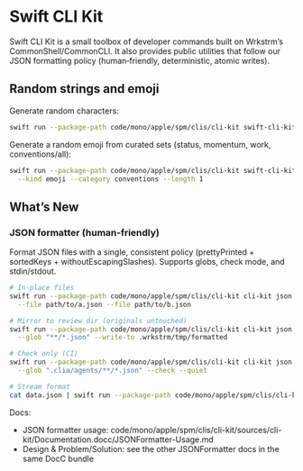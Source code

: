 # Swift CLI Kit

Swift CLI Kit is a small toolbox of developer commands built on Wrkstrm’s CommonShell/CommonCLI. It also provides public utilities that follow our JSON formatting policy (human‑friendly, deterministic, atomic writes).

## Random strings and emoji

Generate random characters:

```bash
swift run --package-path code/mono/apple/spm/clis/cli-kit swift-cli-kit random --length 6 --kind ascii
```

Generate a random emoji from curated sets (status, momentum, work, conventions/all):

```bash
swift run --package-path code/mono/apple/spm/clis/cli-kit swift-cli-kit random \
  --kind emoji --category conventions --length 1
```

## What’s New

### JSON formatter (human‑friendly)

Format JSON files with a single, consistent policy (prettyPrinted + sortedKeys + withoutEscapingSlashes). Supports globs, check mode, and stdin/stdout.

```bash
# In‑place files
swift run --package-path code/mono/apple/spm/clis/cli-kit cli-kit json format \
  --file path/to/a.json --file path/to/b.json

# Mirror to review dir (originals untouched)
swift run --package-path code/mono/apple/spm/clis/cli-kit cli-kit json format \
  --glob "**/*.json" --write-to .wrkstrm/tmp/formatted

# Check only (CI)
swift run --package-path code/mono/apple/spm/clis/cli-kit cli-kit json format \
  --glob ".clia/agents/**/*.json" --check --quiet

# Stream format
cat data.json | swift run --package-path code/mono/apple/spm/clis/cli-kit cli-kit json format --stdin
```

Docs:
- JSON formatter usage: code/mono/apple/spm/clis/cli-kit/sources/cli-kit/Documentation.docc/JSONFormatter-Usage.md
- Design & Problem/Solution: see the other JSONFormatter docs in the same DocC bundle
